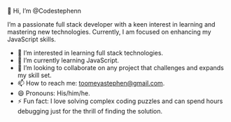 👋 Hi, I’m @Codestephenn

I’m a passionate full stack developer with a keen interest in learning and mastering new technologies. Currently, I am focused on enhancing my JavaScript skills.

- 👀 I’m interested in learning full stack technologies.
- 🌱 I’m currently learning JavaScript.
- 💞️ I’m looking to collaborate on any project that challenges and expands my skill set.
- 📫 How to reach me: toomeyastephen@gmail.com.
- 😄 Pronouns: His/him/he.
- ⚡ Fun fact: I love solving complex coding puzzles and can spend hours debugging just for the thrill of finding the solution.
<!---
Codestephenn/Codestephenn is a ✨ special ✨ repository because its `README.md` (this file) appears on your GitHub profile.
You can click the Preview link to take a look at your changes.
--->
